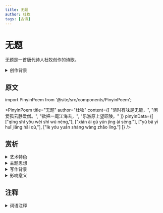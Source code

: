 ```yaml
---
title: 无题
author: 杜牧
tags: [古诗]
---
```


# 无题

无题是一首唐代诗人杜牧创作的诗歌。

<details>
<summary>创作背景</summary>

这首诗作于唐代，具体创作年代已不可考。

</details>

## 原文

import PinyinPoem from '@site/src/components/PinyinPoem';

<PinyinPoem 
  title="无题"
  author="杜牧"
  content={[
    "清时有味是无能，",
    "闲爱孤云静爱僧。",
    "欲把一麾江海去，",
    "乐游原上望昭陵。"
  ]}
  pinyinData={[
    ["qīng shí yǒu wèi shì wú néng,"],
    ["xián ài gū yún jìng ài sēng."],
    ["yù bǎ yī huī jiāng hǎi qù,"],
    ["lè yóu yuán shàng wàng zhāo líng."]
  ]}
/>

## 赏析

<details>
<summary>艺术特色</summary>

1. **语言特点**
   - 语言清新自然
   - 意境深远
   - 韵律和谐

2. **表现手法**
   - 善用意象
   - 景情交融
   - 结构完整

</details>

<details>
<summary>主题思想</summary>

1. **主题内容**
   - 抒发隐逸情怀
   - 表达政治抱负

2. **思想特色**
   - 清高淡泊
   - 志向远大

</details>

<details>
<summary>写作背景</summary>

这首诗创作于唐代，反映了诗人对仕途和隐逸的思考。

</details>

<details>
<summary>影响意义</summary>

1. 艺术价值
   - 意境优美
   - 格律工整
   - 语言精炼

2. 历史价值
   - 反映时代特征
   - 展现文人情怀
   - 传承文化精神

</details>

## 注释

<details>
<summary>词语注释</summary>

- 清时：太平盛世
- 一麾：挥动旌旗，指出任
- 乐游原：长安城东南的高地
- 昭陵：唐太宗李世民的陵墓

</details> 